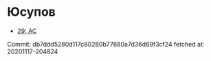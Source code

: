 # Юсупов
- [29: AC](29.md)

Commit: db7ddd5280d117c80280b77680a7d36d69f3cf24
 fetched at: 20201117-204824
